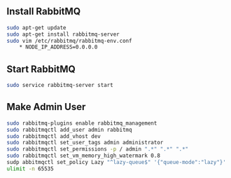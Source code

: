 ## Install RabbitMQ

```bash
sudo apt-get update
sudo apt-get install rabbitmq-server
sudo vim /etc/rabbitmq/rabbitmq-env.conf
	* NODE_IP_ADDRESS=0.0.0.0
```

## Start RabbitMQ

```bash
sudo service rabbitmq-server start
```

## Make Admin User
```bash
sudo rabbitmq-plugins enable rabbitmq_management
sudo rabbitmqctl add_user admin rabbitmq
sudo rabbitmqctl add_vhost dev
sudo rabbitmqctl set_user_tags admin administrator
sudo rabbitmqctl set_permissions -p / admin ".*" ".*" ".*"
sudo rabbitmqctl set_vm_memory_high_watermark 0.8
sudp abbitmqctl set_policy Lazy "^lazy-queue$" '{"queue-mode":"lazy"}' --apply-to queues
ulimit -n 65535
```
